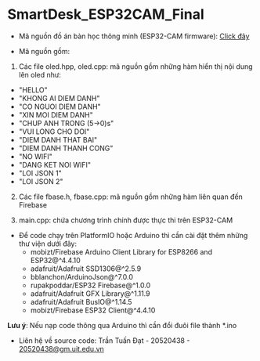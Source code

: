 

# SmartDesk_ESP32CAM_Final
* Mã nguồn đồ án bàn học thông minh (ESP32-CAM firmware): [Click đây](https://github.com/tuandat2206/SmartDesk_ESP32CAM_Final/tree/main)

* Mã nguồn gồm: 

1. Các file oled.hpp, oled.cpp: mã nguồn gồm những hàm hiển thị nội dung lên oled như:
  + "HELLO"
  + "KHONG AI DIEM DANH"
  + "CO NGUOI DIEM DANH"
  + "XIN MOI DIEM DANH"
  + "CHUP ANH TRONG (5->0)s"
  + "VUI LONG CHO DOI"
  + "DIEM DANH THAT BAI"
  + "DIEM DANH THANH CONG"
  + "NO WIFI"
  + "DANG KET NOI WIFI"
  + "LOI JSON 1"
  + "LOI JSON 2"

2. Các file fbase.h, fbase.cpp: mã nguồn gồm những hàm liên quan đến Firebase

3. main.cpp: chứa chương trình chính được thực thi trên ESP32-CAM

* Để code chạy trên PlatformIO hoặc Arduino thì cần cài đặt thêm những thư viện dưới đây:
    + mobizt/Firebase Arduino Client Library for ESP8266 and ESP32@^4.4.10
	+ adafruit/Adafruit SSD1306@^2.5.9
	+ bblanchon/ArduinoJson@^7.0.0
	+ rupakpoddar/ESP32 Firebase@^1.0.0
	+ adafruit/Adafruit GFX Library@^1.11.9
	+ adafruit/Adafruit BusIO@^1.14.5
	+ mobizt/Firebase ESP32 Client@^4.4.10

**Lưu ý**: Nếu nạp code thông qua Arduino thì cần đổi đuôi file thành *.ino
* Liên hệ về source code: Trần Tuấn Đạt - 20520438 - 20520438@gm.uit.edu.vn
